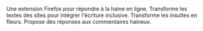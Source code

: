 Une extension Firefox pour répondre à la haine en ligne. 
Transforme les textes des sites pour intégrer l'écriture inclusive. 
Transforme les insultes en fleurs. 
Propose des réponses aux commentaires haineux. 
